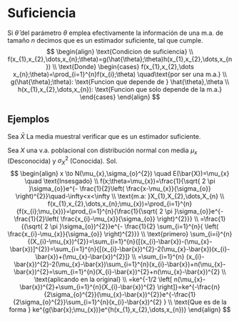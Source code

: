 # Suficiencia
Si $\hat{\theta}$ del parámetro $\theta$ emplea efectivamente la información de una m.a. de tamaño $n$ decimos que es un estimador suficiente, tal que cumple.
$$
\begin{align}
\text{Condicion de suficiencia}  \\
f(x_{1},x_{2},\dots,x_{n};\theta)=g(\hat{\theta};\theta)h(x_{1},x_{2},\dots,x_{n}) \\
\text{Donde} \begin{cases}
f(x_{1},x_{2},\dots x_{n};\theta)=\prod_{i=1}^{n}f(x_{i};\theta) \quad\text{por ser una m.a.} \\
g(\hat{\theta};\theta): \text{Funcion que depende de } \hat{\theta},\theta \\
h(x_{1},x_{2},\dots,x_{n}): \text{Funcion que solo depende de la m.a.}
\end{cases}
\end{align}
$$
## Ejemplos
Sea $\bar{X}$ La media muestral verificar que es un estimador suficiente.

Sea $X$ una v.a. poblacional con distribución normal con media $\mu_{x}$ (Desconocida) y $\sigma_{X}^{2}$ (Conocida).
Sol. $$
\begin{align}
x \to N(\mu_{x},\sigma_{o}^{2}) \quad E(\bar{X})=\mu_{x} \quad \text{Insesgado} \\
f(x;\theta=\mu_{x})=\frac{1}{\sqrt{ 2 \pi }\sigma_{o}}e^{- \frac{1}{2}\left( \frac{x-\mu_{x}}{\sigma_{o}} \right)^{2}}\quad-\infty<x<\infty \\
\text{m.a: }X_{1},X_{2},\dots,X_{n} \\
f(x_{1},x_{2},\dots,x_{n};\mu_{x})=\prod_{i=1}^{n}{f(x_{i};\mu_{x})}=\prod_{i=1}^{n}{\frac{1}{\sqrt{ 2 \pi }\sigma_{o}}e^{- \frac{1}{2}\left( \frac{x_{i}-\mu_{x}}{\sigma_{o}} \right)^{2}}} \\
=\frac{1}{(\sqrt{ 2 \pi }\sigma_{o})^{2}}e^{- \frac{1}{2} \sum_{i=1}^{n}{ \left( \frac{x_{i}-\mu_{x}}{\sigma_{o}} \right)^{2}}} \\
\text{primero} \sum_{i=i}^{n}{(X_{i}-\mu_{x})^{2}}=\sum_{i=1}^{n}{[(x_{i}-\bar{x})-(\mu_{x}-\bar{x})]^{2}}=\sum_{i=1}^{n}{[(x_{i}-\bar{x})^{2}-2(\mu_{x}-\bar{x})(x_{i}-\bar{x})+(\mu_{x}-\bar{x})^{2}]} \\
=\sum_{i=1}^{n} (x_{i}-\bar{x})^{2}-2(\mu_{x}-\bar{x})\sum_{i=1}^{n}(x_{i}-\bar{x})+n(\mu_{x}-\bar{x})^{2}=\sum_{i=1}^{n}(X_{i}-\bar{x})^{2}+n(\mu_{x}-\bar{x})^{2} \\
\text{aplicando en la original} \\
=ke^{-1/2 \left[ n(\mu_{x}-\bar{x})^{2}+\sum_{i=1}^{n}(X_{i}-\bar{x})^{2} \right]}=ke^{-\frac{n}{2\sigma_{o}^{2}}(\mu_{x}-\bar{x})^{2}}e^{-\frac{1}{2\sigma_{o}^{2}}\sum_{i=1}^{n}(x_{i}-\bar{x})^{2} } \\
\text{Que es de la forma } ke^{g(\bar{x};\mu_{x})}e^{h(x_{1},x_{2},\dots,x_{n})}
\end{align}
$$